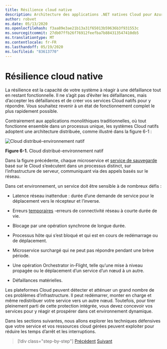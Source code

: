 ```yaml
---
title: Résilience cloud native
description: Architecture des applications .NET natives Cloud pour Azure | Résilience native du Cloud
author: robvet
ms.date: 05/13/2020
ms.openlocfilehash: f3aa89e3ae21b13a31f65013b59636b3f931553c
ms.sourcegitcommit: 27db07ffb26f76912feefba7b884313547410db5
ms.translationtype: MT
ms.contentlocale: fr-FR
ms.lasthandoff: 05/19/2020
ms.locfileid: "83613770"
---
```

# <a name="cloud-native-resiliency"></a>Résilience cloud native

La résilience est la capacité de votre système à réagir à une défaillance tout en restant fonctionnelle. Il ne s’agit pas d’éviter les défaillances, mais d’accepter les défaillances et de créer vos services Cloud natifs pour y répondre. Vous souhaitez revenir à un état de fonctionnement complet le plus rapidement possible.

Contrairement aux applications monolithiques traditionnelles, où tout fonctionne ensemble dans un processus unique, les systèmes Cloud natifs adoptent une architecture distribuée, comme illustré dans la figure 6-1 :

![Cloud distribué-environnement natif](./media/distributed-cloud-native-environment.png)

**Figure 6-1.** Cloud distribué-environnement natif

Dans la figure précédente, chaque microservice et [service de sauvegarde](https://12factor.net/backing-services) basé sur le Cloud s’exécutent dans un processus distinct, sur l’infrastructure de serveur, communiquant via des appels basés sur le réseau.

Dans cet environnement, un service doit être sensible à de nombreux défis :

- Latence réseau inattendue : durée d’une demande de service pour le déplacement vers le récepteur et l’inverse.

- Erreurs [temporaires](https://docs.microsoft.com/azure/architecture/best-practices/transient-faults) -erreurs de connectivité réseau à courte durée de vie.

- Blocage par une opération synchrone de longue durée.

- Processus hôte qui s’est bloqué et qui est en cours de redémarrage ou de déplacement.

- Microservice surchargé qui ne peut pas répondre pendant une brève période.

- Une opération Orchestrator in-Flight, telle qu’une mise à niveau propagée ou le déplacement d’un service d’un nœud à un autre.

- Défaillances matérielles.

Les plateformes Cloud peuvent détecter et atténuer un grand nombre de ces problèmes d’infrastructure. Il peut redémarrer, monter en charge et même redistribuer votre service vers un autre nœud.  Toutefois, pour tirer pleinement parti de cette protection intégrée, vous devez concevoir vos services pour y réagir et prospérer dans cet environnement dynamique.

Dans les sections suivantes, nous allons explorer les techniques défensives que votre service et vos ressources cloud gérées peuvent exploiter pour réduire les temps d’arrêt et les interruptions.

>[!div class="step-by-step"]
>[Précédent](elastic-search-in-azure.md) 
> [Suivant](application-resiliency-patterns.md)
